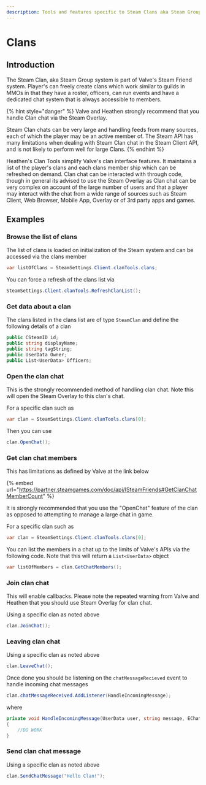```yaml
---
description: Tools and features specific to Steam Clans aka Steam Groups.
---
```


# Clans

## Introduction

The Steam Clan, aka Steam Group system is part of Valve's Steam Friend system. Player's can freely create clans which work similar to guilds in MMOs in that they have a roster, officers, can run events and have a dedicated chat system that is always accessible to members.

{% hint style="danger" %}
Valve and Heathen strongly recommend that you handle Clan chat via the Steam Overlay.

Steam Clan chats can be very large and handling feeds from many sources, each of which the player may be an active member of. The Steam API has many limitations when dealing with Steam Clan chat in the Steam Client API, and is not likely to perform well for large Clans.
{% endhint %}

Heathen's Clan Tools simplify Valve's clan interface features. It maintains a list of the player's clans and each clans member ship which can be refreshed on demand. Clan chat can be interacted with through code, though in general its advised to use the Steam Overlay as Clan chat can be very complex on account of the large number of users and that a player may interact with the chat from a wide range of sources such as Steam Client, Web Browser, Mobile App, Overlay or of 3rd party apps and games.

## Examples

### Browse the list of clans

The list of clans is loaded on initialization of the Steam system and can be accessed via the clans member

```csharp
var listOfClans = SteamSettings.Client.clanTools.clans;
```

You can force a refresh of the clans list via

```csharp
SteamSettings.Client.clanTools.RefreshClanList();
```

### Get data about a clan

The clans listed in the clans list are of type `SteamClan` and define the following details of a clan

```csharp
public CSteamID id;
public string displayName;
public string tagString;
public UserData Owner;
public List<UserData> Officers;
```

### Open the clan chat

This is the strongly recommended method of handling clan chat. Note this will open the Steam Overlay to this clan's chat.

For a specific clan such as

```csharp
var clan = SteamSettings.Client.clanTools.clans[0];
```

Then you can use

```csharp
clan.OpenChat();
```

### Get clan chat members

This has limitations as defined by Valve at the link below

{% embed url="https://partner.steamgames.com/doc/api/ISteamFriends#GetClanChatMemberCount" %}

It is strongly recommended that you use the "OpenChat" feature of the clan as opposed to attempting to manage a large chat in game.

For a specific clan such as

```csharp
var clan = SteamSettings.Client.clanTools.clans[0];
```

You can list the members in a chat up to the limits of Valve's APIs via the following code. Note that this will return a `List<UserData>` object

```csharp
var listOfMembers = clan.GetChatMembers();
```

### Join clan chat

This will enable callbacks. Please note the repeated warning from Valve and Heathen that you should use Steam Overlay for clan chat.

Using a specific clan as noted above

```csharp
clan.JoinChat();
```

### Leaving clan chat

Using a specific clan as noted above

```csharp
clan.LeaveChat();
```

Once done you should be listening on the `chatMessageRecieved` event to handle incoming chat messages

```csharp
clan.chatMessageReceived.AddListener(HandleIncomingMessage);
```

where

```csharp
private void HandleIncomingMessage(UserData user, string message, EChatEntryType type)
{
    //DO WORK
}
```

### Send clan chat message

Using a specific clan as noted above

```csharp
clan.SendChatMessage("Hello Clan!");
```

